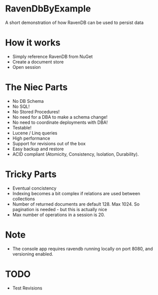 # RavenDbByExample
A short demonstration of how RavenDB can be used to persist data

# How it works
- Simply reference RavenDB from NuGet
- Create a document store
- Open session

# The Niec Parts
- No DB Schema
- No SQL!
- No Stored Procedures!
- No need for a DBA to make a schema change!
- No need to coordinate deployments with DBA!
- Testable!
- Lucene / Linq queries
- High performance
- Support for revisions out of the box
- Easy backup and restore
- ACID compliant (Atomicity, Consistency, Isolation, Durability).

# Tricky Parts
- Eventual concistency
- Indexing becomes a bit complex if relations are used between collections
- Number of returned documents are default 128. Max 1024. So pagination is needed - but this is actually nice
- Max number of operations in a session is 20.

# Note
- The console app requires ravendb running locally on port 8080, and versioning enabled.

# TODO
- Test Revisions
